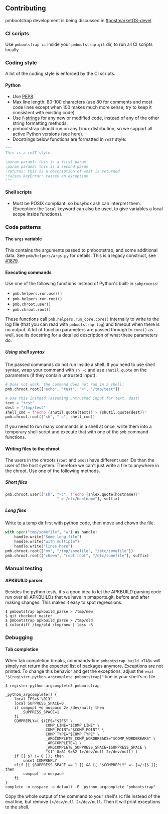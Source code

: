 ## Contributing
pmbootstrap development is being discussed in
[#postmarketOS-devel](https://wiki.postmarketos.org/wiki/Matrix_and_IRC).

### CI scripts
Use `pmbootstrap ci` inside your `pmbootstrap.git` dir, to run all CI scripts
locally.

### Coding style
A lot of the coding style is enforced by the CI scripts.

#### Python
* Use [PEP8](https://www.python.org/dev/peps/pep-0008/).
* Max line length: 80-100 characters (use 80 for comments and most code lines
  except when 100 makes much more sense; try to keep it consistent with
  existing code).
* Use [f-strings](https://peps.python.org/pep-0498/) for any new or modified
  code, instead of any of the other string formatting methods.
* pmbootstrap should run on any Linux distribution, so we support all active
  Python versions (see [here](https://www.python.org/downloads/)).
* Docstrings below functions are formatted in `reST` style:

```python
"""
This is a reST style.

:param param1: this is a first param
:param param2: this is a second param
:returns: this is a description of what is returned
:raises keyError: raises an exception
"""
```

#### Shell scripts
* Must be POSIX compliant, so busybox ash can interpret them. (Exception: the
  `local` keyword can also be used, to give variables a local scope inside
  functions).

### Code patterns

#### The `args` variable
This contains the arguments passed to pmbootstrap, and some additional data.
See `pmb/helpers/args.py` for details. This is a legacy construct, see
[#1879](https://gitlab.postmarketos.org/postmarketOS/pmbootstrap/-/issues/1879).

#### Executing commands
Use one of the following functions instead of Python's built-in `subprocess`:

* `pmb.helpers.run.user()`
* `pmb.helpers.run.root()`
* `pmb.chroot.user()`
* `pmb.chroot.root()`

These functions call `pmb.helpers.run_core.core()` internally to write to the
log file (that you can read with `pmbootstrap log`) and timeout when there is
no output. A lot of function parameters are passed through to `core()` as well,
see its docstring for a detailed description of what these parameters do.

##### Using shell syntax
The passed commands do not run inside a shell. If you need to use shell syntax,
wrap your command with `sh -c` and use `shutil.quote` on the parameters (if
they contain untrusted input):

```py
# Does not work, the command does not run in a shell!
pmb.chroot.root(["echo", "test", ">", "/tmp/test"])

# Use this instead (assuming untrusted input for text, dest)
text = "test"
dest = "/tmp/test"
shell_cmd = f"echo {shutil.quote(text)} > {shutil.quote(dest)}"
pmb.chroot.root(["sh", "-c", shell_cmd])
```

If you need to run many commands in a shell at once, write them into a
temporary shell script and execute that with one of the `pmb` command
functions.

#### Writing files to the chroot
The users in the chroots (`root` and `pmos`) have different user IDs than the
user of the host system. Therefore we can't just write a file to anywhere in
the chroot. Use one of the following methods.

##### Short files
```py
pmb.chroot.user(["sh", "-c", f"echo {shlex.quote(hostname)}"
                       " > /etc/hostname"], suffix)
```

##### Long files
Write to a temp dir first with python code, then move and chown the file.

```py
with open("tmp/somefile", "w") as handle:
    handle.write("Some long file")
    handle.write("with multiple")
    handle.write("lines here")
pmb.chroot.root(["mv", "/tmp/somefile", "/etc/somefile"])
pmb.chroot.root(["chown", "root:root", "/etc/somefile"], suffix)
```

### Manual testing

#### APKBUILD parser
Besides the python tests, it's a good idea to let the APKBUILD parsing code run
over all APKBUILDs that we have in pmaports.git, before and after making
changes. This makes it easy to spot regressions.

```
$ pmbootstrap apkbuild_parse > /tmp/new
$ git checkout master
$ pmbootstrap apkbuild_parse > /tmp/old
$ colordiff /tmp/old /tmp/new | less -R
```

### Debugging

#### Tab completion
When tab completion breaks, commands-line `pmbootstrap build <TAB>` will simply
not return the expected list of packages anymore. Exceptions are not printed.
To change this behavior and get the exceptions, adjust the
`eval "$(register-python-argcomplete pmbootstrap)"` line in your shell's rc
file.

```
$ register-python-argcomplete3 pmbootstrap

_python_argcomplete() {
    local IFS=$'\013'
    local SUPPRESS_SPACE=0
    if compopt +o nospace 2> /dev/null; then
        SUPPRESS_SPACE=1
    fi
    COMPREPLY=( $(IFS="$IFS" \
                  COMP_LINE="$COMP_LINE" \
                  COMP_POINT="$COMP_POINT" \
                  COMP_TYPE="$COMP_TYPE" \
                  _ARGCOMPLETE_COMP_WORDBREAKS="$COMP_WORDBREAKS" \
                  _ARGCOMPLETE=1 \
                  _ARGCOMPLETE_SUPPRESS_SPACE=$SUPPRESS_SPACE \
                  "$1" 8>&1 9>&2 1>/dev/null 2>/dev/null) )
    if [[ $? != 0 ]]; then
        unset COMPREPLY
    elif [[ $SUPPRESS_SPACE == 1 ]] && [[ "$COMPREPLY" =~ [=/:]$ ]]; then
        compopt -o nospace
    fi
}
complete -o nospace -o default -F _python_argcomplete "pmbootstrap"
```

Copy the whole output of the command to your shell's rc file instead of the
eval line, but remove `1>/dev/null 2>/dev/null`. Then it will print exceptions
to the shell.
